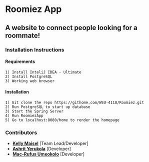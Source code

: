 # Roomiez App

## A website to connect people looking for a roommate!
### Installation Instructions
#### Requirements
```
1) Install InteliJ IDEA - Ultimate
2) Install PostgreSQL
3) Working web browser
```
#### Installation
```
1) Git clone the repo https://githome.com/WSU-4110/Roomiez.git
2) Run PostgreSQL to start up database
3) Start the Spring Server
4) Run RoomiezApp
5) Go to localhost:8080/home to render the homepage
```


### Contributors
* [**Kelly Maisel**](https://github.com/maiselkelly) [Team Lead/Developer]
* [**Ashrit Yerukola**](https://github.com/ashrityschool) [Developer]
* [**Mac-Rufus Umeokolo**](https://github.com/ultimatestarcoder) [Developer]

